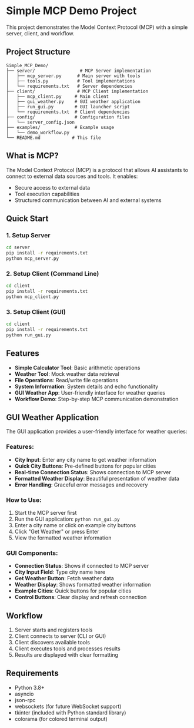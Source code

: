 # Simple MCP Demo Project

This project demonstrates the Model Context Protocol (MCP) with a simple server, client, and workflow.

## Project Structure

```
Simple_MCP_Demo/
├── server/                 # MCP Server implementation
│   ├── mcp_server.py      # Main server with tools
│   ├── tools.py           # Tool implementations
│   └── requirements.txt   # Server dependencies
├── client/                # MCP Client implementation
│   ├── mcp_client.py     # Main client
│   ├── gui_weather.py    # GUI weather application
│   ├── run_gui.py        # GUI launcher script
│   └── requirements.txt  # Client dependencies
├── config/               # Configuration files
│   └── server_config.json
├── examples/             # Example usage
│   └── demo_workflow.py
└── README.md            # This file
```

## What is MCP?

The Model Context Protocol (MCP) is a protocol that allows AI assistants to connect to external data sources and tools. It enables:
- Secure access to external data
- Tool execution capabilities
- Structured communication between AI and external systems

## Quick Start

### 1. Setup Server
```bash
cd server
pip install -r requirements.txt
python mcp_server.py
```

### 2. Setup Client (Command Line)
```bash
cd client
pip install -r requirements.txt
python mcp_client.py
```

### 3. Setup Client (GUI)
```bash
cd client
pip install -r requirements.txt
python run_gui.py
```

## Features

- **Simple Calculator Tool**: Basic arithmetic operations
- **Weather Tool**: Mock weather data retrieval
- **File Operations**: Read/write file operations
- **System Information**: System details and echo functionality
- **GUI Weather App**: User-friendly interface for weather queries
- **Workflow Demo**: Step-by-step MCP communication demonstration

## GUI Weather Application

The GUI application provides a user-friendly interface for weather queries:

### Features:
- **City Input**: Enter any city name to get weather information
- **Quick City Buttons**: Pre-defined buttons for popular cities
- **Real-time Connection Status**: Shows connection to MCP server
- **Formatted Weather Display**: Beautiful presentation of weather data
- **Error Handling**: Graceful error messages and recovery

### How to Use:
1. Start the MCP server first
2. Run the GUI application: `python run_gui.py`
3. Enter a city name or click on example city buttons
4. Click "Get Weather" or press Enter
5. View the formatted weather information

### GUI Components:
- **Connection Status**: Shows if connected to MCP server
- **City Input Field**: Type city name here
- **Get Weather Button**: Fetch weather data
- **Weather Display**: Shows formatted weather information
- **Example Cities**: Quick buttons for popular cities
- **Control Buttons**: Clear display and refresh connection

## Workflow

1. Server starts and registers tools
2. Client connects to server (CLI or GUI)
3. Client discovers available tools
4. Client executes tools and processes results
5. Results are displayed with clear formatting

## Requirements

- Python 3.8+
- asyncio
- json-rpc
- websockets (for future WebSocket support)
- tkinter (included with Python standard library)
- colorama (for colored terminal output) 